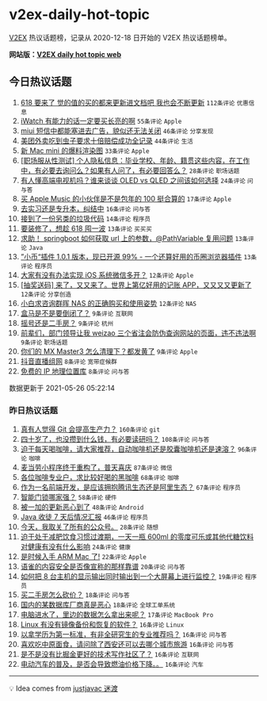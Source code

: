 # v2ex-daily-hot-topic

[V2EX](https://www.v2ex.com/) 热议话题榜，记录从 2020-12-18 日开始的 V2EX 热议话题榜单。

**网站版：[V2EX daily hot topic web](https://boojack.github.io/v2ex-daily-hot-topic-web/)**

## 今日热议话题

<!-- TODAY BEGIN -->

1. [618 要来了 觉的值的买的都来更新进文档吧 我也会不断更新](https://www.v2ex.com/t/779230) `112条评论` `优惠信息`
1. [iWatch 有能力的话一定要买长亮的啊](https://www.v2ex.com/t/779225) `55条评论` `Apple`
1. [miui 短信中都能塞进去广告，貌似还无法关闭](https://www.v2ex.com/t/779241) `46条评论` `分享发现`
1. [美团外卖吃到虫子要求十倍赔偿成功全记录](https://www.v2ex.com/t/779233) `44条评论` `生活`
1. [新 Mac mini 的爆料渲染图](https://www.v2ex.com/t/779218) `33条评论` `Apple`
1. [[职场服从性测试] 个人隐私信息：毕业学校、年龄、籍贯这些内容，在工作中，有必要去询问么？如果有人问了，有必要回答么？](https://www.v2ex.com/t/779300) `28条评论` `职场话题`
1. [有人懂高端电视机吗？谁来谈谈 OLED vs QLED 之间该如何选择](https://www.v2ex.com/t/779285) `24条评论` `问与答`
1. [买 Apple Music 的小伙伴是不是包年的 100 挺合算的](https://www.v2ex.com/t/779226) `17条评论` `Apple`
1. [去实习还是专升本，纠结中](https://www.v2ex.com/t/779282) `16条评论` `问与答`
1. [接到了一份另类的垃圾代码](https://www.v2ex.com/t/779246) `14条评论` `程序员`
1. [要装修了，想趁 618 囤一波](https://www.v2ex.com/t/779261) `13条评论` `买买买`
1. [求助！ springboot 如何获取 url 上的参数，@PathVariable 复用问题](https://www.v2ex.com/t/779260) `13条评论` `Java`
1. [”小币“插件 1.0.1 版本，现已开源 99% - 一个还算好用的币圈浏览器插件](https://www.v2ex.com/t/779238) `13条评论` `程序员`
1. [大家有没有办法实现 iOS 系统微信多开？](https://www.v2ex.com/t/779268) `12条评论` `Apple`
1. [[抽奖送码] 来了，又又来了。世界上第亿好用的记账 APP，又又又又更新了](https://www.v2ex.com/t/779262) `12条评论` `分享创造`
1. [小白求咨询群晖 NAS 的正确购买和使用姿势](https://www.v2ex.com/t/779249) `12条评论` `NAS`
1. [盒马是不是要倒闭了？](https://www.v2ex.com/t/779303) `9条评论` `互联网`
1. [摇号还是二手房？](https://www.v2ex.com/t/779242) `9条评论` `杭州`
1. [前辈们，部门领导让我 weizao 三个省注会防伪查询网站的页面，违不违法啊](https://www.v2ex.com/t/779221) `9条评论` `职场话题`
1. [你们的 MX Master3 怎么清理下？都发黄了](https://www.v2ex.com/t/779212) `9条评论` `Apple`
1. [抖音直播组网](https://www.v2ex.com/t/779274) `8条评论` `宽带症候群`
1. [免费的 IP 地理位置库](https://www.v2ex.com/t/779269) `8条评论` `问与答`

数据更新于 2021-05-26 05:22:14

<!-- TODAY END -->

### 昨日热议话题

<!-- YESTERDAY BEGIN -->

1. [真有人觉得 Git 会提高生产力？](https://www.v2ex.com/t/779029) `160条评论` `git`
1. [四十岁了，也没攒到什么钱，有必要读研吗？](https://www.v2ex.com/t/778984) `108条评论` `问与答`
1. [迫于每天喝咖啡，请大家推荐，自动咖啡机还是胶囊咖啡机还是速溶？](https://www.v2ex.com/t/779002) `96条评论` `咖啡`
1. [麦当劳小程序终于重构了，普天喜庆](https://www.v2ex.com/t/779012) `87条评论` `微信`
1. [各位咖啡专业户，求比较好喝的黑咖啡](https://www.v2ex.com/t/778985) `68条评论` `咖啡`
1. [作为一名前端开发，是应该拥抱腾讯生态还是阿里生态？](https://www.v2ex.com/t/779070) `67条评论` `程序员`
1. [智能门锁哪家强？](https://www.v2ex.com/t/779053) `58条评论` `硬件`
1. [被一加的更新恶心到了](https://www.v2ex.com/t/778993) `48条评论` `Android`
1. [Java 收徒 7 天后情况汇报](https://www.v2ex.com/t/779074) `46条评论` `程序员`
1. [今天，我取关了所有的公众号。](https://www.v2ex.com/t/779174) `28条评论` `随想`
1. [迫于处于减肥饮食习惯过渡期，一天一瓶 600ml 的零度可乐或其他代糖饮料对健康有没有什么影响](https://www.v2ex.com/t/779157) `24条评论` `健康`
1. [是时候入手 ARM Mac 了!](https://www.v2ex.com/t/779063) `22条评论` `Apple`
1. [语雀的内容安全是否像宣称的那样靠谱](https://www.v2ex.com/t/779001) `20条评论` `问与答`
1. [如何把 8 台主机的显示输出同时输出到一个大屏幕上进行监控？](https://www.v2ex.com/t/779122) `19条评论` `程序员`
1. [买二手房怎么砍价？](https://www.v2ex.com/t/779061) `18条评论` `问与答`
1. [国内的某数据库厂商真是恶心](https://www.v2ex.com/t/779035) `18条评论` `全球工单系统`
1. [电脑进水了，里边的数据怎么拿出来呢？](https://www.v2ex.com/t/779071) `17条评论` `MacBook Pro`
1. [Linux 有没有镜像备份和恢复的软件？](https://www.v2ex.com/t/779138) `16条评论` `Linux`
1. [以拿学历为第一标准，有非全研究生的专业推荐吗？](https://www.v2ex.com/t/779086) `16条评论` `问与答`
1. [喜欢吃中原面食，请问除了西安还可以去哪个城市旅游](https://www.v2ex.com/t/779036) `16条评论` `问与答`
1. [是不是没有比掘金更好的技术写作社区了？](https://www.v2ex.com/t/779020) `16条评论` `互联网`
1. [电动汽车的普及，是否会导致燃油价格下降。。](https://www.v2ex.com/t/778991) `16条评论` `汽车`

<!-- YESTERDAY END -->

---

💡 Idea comes from [justjavac 迷渡](https://github.com/justjavac/)
